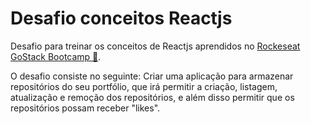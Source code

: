 # Desafio conceitos Reactjs

Desafio para treinar os conceitos de Reactjs aprendidos no <a href="https://rocketseat.com.br/bootcamp" target="_blank"> Rockeseat GoStack Bootcamp 🚀</a>.

O desafio consiste no seguinte: 
Criar uma aplicação para armazenar repositórios do seu portfólio, que irá permitir a criação, listagem, atualização e remoção dos repositórios, e além disso permitir que os repositórios possam receber "likes".
